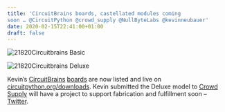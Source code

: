 ```yaml
---
title: 'CircuitBrains boards, castellated modules coming
soon … @CircuitPython @crowd_supply @NullByteLabs @kevinneubauer'
date: 2020-02-15T22:41:00+01:00
draft: false
---
```


![21820Circuitbrains Basic](https://cdn-blog.adafruit.com/uploads/2020/02/21820circuitbrains_basic.jpg)

![21820Circuitbrains Deluxe](https://cdn-blog.adafruit.com/uploads/2020/02/21820circuitbrains_deluxe.jpg)

Kevin’s [CircuitBrains](https://circuitpython.org/board/circuitbrains_basic/) [boards](https://circuitpython.org/board/circuitbrains_deluxe/) are now listed and live on [circuitpython.org/downloads](https://circuitpython.org/downloads). Kevin submitted the Deluxe model to [Crowd Supply](https://www.crowdsupply.com/) will have a project to support fabrication and fulfillment soon – [Twitter](https://twitter.com/kevinneubauer/status/1226957562152706050).